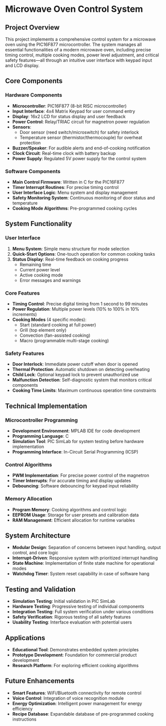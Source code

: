 


# Microwave Oven Control System

## Project Overview
This project implements a comprehensive control system for a microwave oven using the PIC16F877 microcontroller. The system manages all essential functionalities of a modern microwave oven, including precise timing control, multiple cooking modes, power level adjustment, and critical safety features—all through an intuitive user interface with keypad input and LCD display.

## Core Components

### Hardware Components
- **Microcontroller**: PIC16F877 (8-bit RISC microcontroller)
- **Input Interface**: 4x4 Matrix Keypad for user command entry
- **Display**: 16x2 LCD for status display and user feedback
- **Power Control**: Relay/TRIAC circuit for magnetron power regulation
- **Sensors**:
  - Door sensor (reed switch/microswitch) for safety interlock
  - Temperature sensor (thermistor/thermocouple) for overheat protection
- **Buzzer/Speaker**: For audible alerts and end-of-cooking notification
- **Clock Circuit**: Real-time clock with battery backup
- **Power Supply**: Regulated 5V power supply for the control system

### Software Components
- **Main Control Firmware**: Written in C for the PIC16F877
- **Timer Interrupt Routines**: For precise timing control
- **User Interface Logic**: Menu system and display management
- **Safety Monitoring System**: Continuous monitoring of door status and temperature
- **Cooking Mode Algorithms**: Pre-programmed cooking cycles

## System Functionality

### User Interface
1. **Menu System**: Simple menu structure for mode selection
2. **Quick-Start Options**: One-touch operation for common cooking tasks
3. **Status Display**: Real-time feedback on cooking progress
   - Remaining time
   - Current power level
   - Active cooking mode
   - Error messages and warnings

### Core Features
- **Timing Control**: Precise digital timing from 1 second to 99 minutes
- **Power Regulation**: Multiple power levels (10% to 100% in 10% increments)
- **Cooking Modes** (4 specific modes):
  - Start (standard cooking at full power)
  - Grill (top element only)
  - Convection (fan-assisted cooking)
  - Macro (programmable multi-stage cooking)

### Safety Features
- **Door Interlock**: Immediate power cutoff when door is opened
- **Thermal Protection**: Automatic shutdown on detecting overheating
- **Child Lock**: Optional keypad lock to prevent unauthorized use
- **Malfunction Detection**: Self-diagnostic system that monitors critical components
- **Cooking Time Limits**: Maximum continuous operation time constraints

## Technical Implementation

### Microcontroller Programming
- **Development Environment**: MPLAB IDE for code development
- **Programming Language**: C
- **Simulation Tool**: PIC SimLab for system testing before hardware implementation
- **Programming Interface**: In-Circuit Serial Programming (ICSP)

### Control Algorithms
- **PWM Implementation**: For precise power control of the magnetron
- **Timer Interrupts**: For accurate timing and display updates
- **Debouncing**: Software debouncing for keypad input reliability

### Memory Allocation
- **Program Memory**: Cooking algorithms and control logic
- **EEPROM Usage**: Storage for user presets and calibration data
- **RAM Management**: Efficient allocation for runtime variables

## System Architecture
- **Modular Design**: Separation of concerns between input handling, output control, and core logic
- **Interrupt-Driven**: Responsive system with prioritized interrupt handling
- **State Machine**: Implementation of finite state machine for operational modes
- **Watchdog Timer**: System reset capability in case of software hang

## Testing and Validation
- **Simulation Testing**: Initial validation in PIC SimLab
- **Hardware Testing**: Progressive testing of individual components
- **Integration Testing**: Full system verification under various conditions
- **Safety Verification**: Rigorous testing of all safety features
- **Usability Testing**: Interface evaluation with potential users

## Applications
- **Educational Tool**: Demonstrates embedded system principles
- **Prototype Development**: Foundation for commercial product development
- **Research Platform**: For exploring efficient cooking algorithms

## Future Enhancements
- **Smart Features**: WiFi/Bluetooth connectivity for remote control
- **Voice Control**: Integration of voice recognition module
- **Energy Optimization**: Intelligent power management for energy efficiency
- **Recipe Database**: Expandable database of pre-programmed cooking instructions
